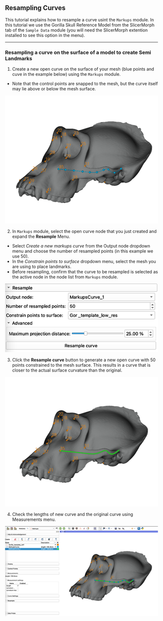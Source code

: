 ## Resampling Curves
This tutorial explains how to resample a curve usint the `Markups` module. In this tutorial we use the Gorilla Skull Reference Model from the SlicerMorph tab of the `Sample Data` module (you will need the SlicerMorph extention installed to see this option in the menu).

----

### Resampling a curve on the surface of a model to create Semi Landmarks

1. Create a new open curve on the surface of your mesh (blue points and cuve in the example below) using the `Markups` module. 
  * Note that the control points are snapped to the mesh, but the curve itself may lie above or below the mesh surface. 
<img src="./images/curveOnMesh.png"/>

2. In `Markups` module, select the open curve node that you just created and expand the **Resample** Menu. 
  * Select *Create a new markups curve* from the Output node dropdown menu and choose the number of resampled points (in this example we use 50). 
  * In the *Constrain points to surface* dropdown menu, select the mesh you are using to place landmarks. 
  * Before resampling, confirm that the curve to be resampled is selected as the active node in the node list from `Markups` module. 
<img src="./images/resampleOptions.png"/>

3. Click the **Resample curve** button to generate a new open curve with 50 points constrained to the mesh surface. This results in a curve that is closer to the actual surface curvature than the original. 
<img src="./images/newCurve.png"/>

4. Check the lengths of new curve and the original curve using Measurements menu.
<img src="./images/measures.png" width="600px"/>

